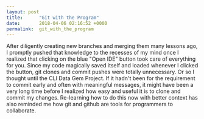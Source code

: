 ```yaml
---
layout: post
title:      "Git with the Program"
date:       2018-04-06 02:16:52 +0000
permalink:  git_with_the_program
---
```



After diligently creating new branches and merging them many lessons ago, I promptly pushed that knowledge to the recesses of my mind once I realized that clicking on the blue "Open IDE" button took care of everything for you. Since my code magically saved itself and loaded whenever I clicked the button, git clones and commit pushes were totally unnecessary. Or so I thought until the CLI Data Gem Project. If it hadn't been for the requirement to commit early and often with meaningful messages, it might have been a very long time before I realized how easy and useful it is to clone and commit my changes. Re-learning how to do this now with better context has also reminded me how git and github are tools for programmers to collaborate.
